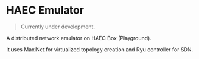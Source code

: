 # HAEC Emulator #

> Currently under development.

A distributed network emulator on HAEC Box (Playground).

It uses MaxiNet for virtualized topology creation and Ryu controller for SDN.
